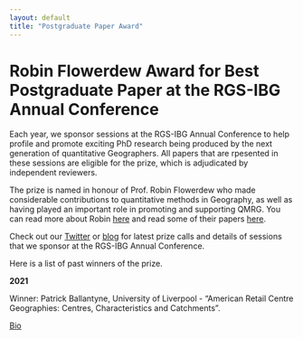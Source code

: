 ```yaml
---
layout: default
title: "Postgraduate Paper Award"
---
```


# Robin Flowerdew Award for Best Postgraduate Paper at the RGS-IBG Annual Conference

Each year, we sponsor sessions at the RGS-IBG Annual Conference to help profile and promote exciting PhD research being produced by the next generation of quantitative Geographers. All papers that are rpesented in these sessions are eligible for the prize, which is adjudicated by independent reviewers.

The prize is named in honour of Prof. Robin Flowerdew who made considerable contributions to quantitative methods in Geography, as well as having played an important role in promoting and supporting QMRG. You can read more about Robin [here](https://www.rgs.org/geography/news/professor-robin-flowerdew/) and read some of their papers [here](https://scholar.google.co.uk/citations?user=bMJJJDUAAAAJ&hl=en).

Check out our [Twitter](https://twitter.com/qmrg_rgs_ibg) or [blog](https://qmrg.github.io/blog) for latest prize calls and details of sessions that we sponsor at the RGS-IBG Annual Conference.

Here is a list of past winners of the prize.

**2021**

Winner: Patrick Ballantyne, University of Liverpool - “American Retail Centre Geographies: Centres, Characteristics and Catchments”.

[Bio](https://qmrg.github.io/blog/2021/10/12/Ballantyne-bio)
